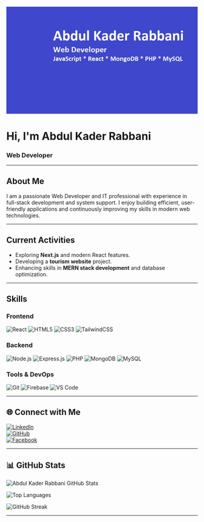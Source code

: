 <p align="center">
  <img src="https://raw.githubusercontent.com/rabbanictgbd/rabbanictgbd/main/images/banner3.png" alt="My Image">


# Hi, I'm Abdul Kader Rabbani 
### Web Developer

---

## About Me
I am a passionate Web Developer and IT professional with experience in full-stack development and system support. I enjoy building efficient, user-friendly applications and continuously improving my skills in modern web technologies.

---

## Current Activities
- Exploring **Next.js** and modern React features.  
- Developing a **tourism website** project.  
- Enhancing skills in **MERN stack development** and database optimization.  

---

## Skills

### Frontend
![React](https://img.shields.io/badge/React-61DAFB?style=for-the-badge&logo=react&logoColor=black)
![HTML5](https://img.shields.io/badge/HTML5-E34F26?style=for-the-badge&logo=html5&logoColor=white)
![CSS3](https://img.shields.io/badge/CSS3-1572B6?style=for-the-badge&logo=css3&logoColor=white)
![TailwindCSS](https://img.shields.io/badge/TailwindCSS-38B2AC?style=for-the-badge&logo=tailwind-css&logoColor=white)

### Backend
![Node.js](https://img.shields.io/badge/Node.js-339933?style=for-the-badge&logo=node.js&logoColor=white)
![Express.js](https://img.shields.io/badge/Express.js-000000?style=for-the-badge)
![PHP](https://img.shields.io/badge/PHP-777BB4?style=for-the-badge&logo=php&logoColor=white)
![MongoDB](https://img.shields.io/badge/MongoDB-47A248?style=for-the-badge&logo=mongodb&logoColor=white)
![MySQL](https://img.shields.io/badge/MySQL-4479A1?style=for-the-badge&logo=mysql&logoColor=white)

### Tools & DevOps
![Git](https://img.shields.io/badge/Git-F05032?style=for-the-badge&logo=git&logoColor=white)
![Firebase](https://img.shields.io/badge/Firebase-FFCA28?style=for-the-badge&logo=firebase&logoColor=black)
![VS Code](https://img.shields.io/badge/VS%20Code-007ACC?style=for-the-badge&logo=visual-studio-code&logoColor=white)

---

## 🌐 Connect with Me
[![LinkedIn](https://img.shields.io/badge/LinkedIn-0A66C2?style=for-the-badge&logo=linkedin&logoColor=white)](https://www.linkedin.com/in/abdul-kader-rabbani/)  
[![GitHub](https://img.shields.io/badge/GitHub-181717?style=for-the-badge&logo=github&logoColor=white)](https://github.com/rabbanictgbd)  
[![Facebook](https://img.shields.io/badge/Facebook-1877F2?style=for-the-badge&logo=facebook&logoColor=white)](https://www.facebook.com/abdul.kader.rabbani.478092/)

---

## 📊 GitHub Stats
![Abdul Kader Rabbani GitHub Stats](https://github-readme-stats.vercel.app/api?username=rabbanictgbd&show_icons=true&theme=radical)

![Top Languages](https://github-readme-stats.vercel.app/api/top-langs/?username=rabbanictgbd&layout=compact&theme=radical)

![GitHub Streak](https://github-readme-streak-stats.herokuapp.com/?user=rabbanictgbd&theme=radical)

---


